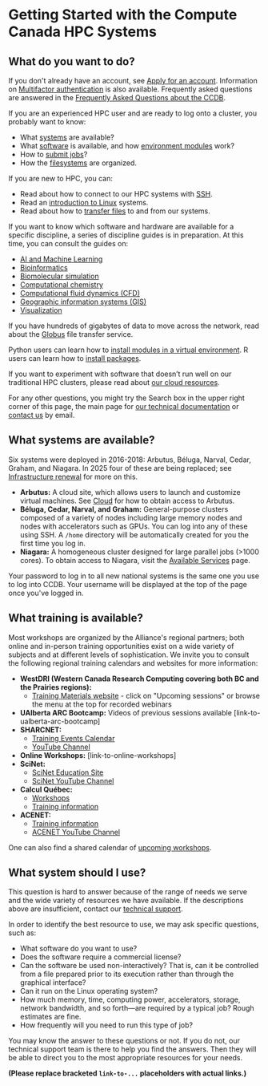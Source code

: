 # Getting Started with the Compute Canada HPC Systems

## What do you want to do?

If you don't already have an account, see [Apply for an account](link-to-apply-for-account).  Information on [Multifactor authentication](link-to-multifactor-authentication) is also available.  Frequently asked questions are answered in the [Frequently Asked Questions about the CCDB](link-to-faq).


If you are an experienced HPC user and are ready to log onto a cluster, you probably want to know:

*   What [systems](#what-systems-are-available) are available?
*   What [software](link-to-software-info) is available, and how [environment modules](link-to-environment-modules) work?
*   How to [submit jobs](link-to-submit-jobs)?
*   How the [filesystems](link-to-filesystems) are organized.

If you are new to HPC, you can:

*   Read about how to connect to our HPC systems with [SSH](link-to-ssh-info).
*   Read an [introduction to Linux](link-to-linux-intro) systems.
*   Read about how to [transfer files](link-to-file-transfer) to and from our systems.


If you want to know which software and hardware are available for a specific discipline, a series of discipline guides is in preparation. At this time, you can consult the guides on:

*   [AI and Machine Learning](link-to-ai-ml-guide)
*   [Bioinformatics](link-to-bioinformatics-guide)
*   [Biomolecular simulation](link-to-biomolecular-simulation-guide)
*   [Computational chemistry](link-to-computational-chemistry-guide)
*   [Computational fluid dynamics (CFD)](link-to-cfd-guide)
*   [Geographic information systems (GIS)](link-to-gis-guide)
*   [Visualization](link-to-visualization-guide)

If you have hundreds of gigabytes of data to move across the network, read about the [Globus](link-to-globus) file transfer service.

Python users can learn how to [install modules in a virtual environment](link-to-python-virtualenv). R users can learn how to [install packages](link-to-r-packages).

If you want to experiment with software that doesn’t run well on our traditional HPC clusters, please read about [our cloud resources](link-to-cloud-resources).

For any other questions, you might try the Search box in the upper right corner of this page, the main page for [our technical documentation](link-to-technical-docs) or [contact us](link-to-contact-us) by email.


## What systems are available?

Six systems were deployed in 2016-2018: Arbutus, Béluga, Narval, Cedar, Graham, and Niagara.  In 2025 four of these are being replaced; see [Infrastructure renewal](link-to-infrastructure-renewal) for more on this.

*   **Arbutus:** A cloud site, which allows users to launch and customize virtual machines. See [Cloud](link-to-cloud-info) for how to obtain access to Arbutus.
*   **Béluga, Cedar, Narval, and Graham:** General-purpose clusters composed of a variety of nodes including large memory nodes and nodes with accelerators such as GPUs. You can log into any of these using SSH. A `/home` directory will be automatically created for you the first time you log in.
*   **Niagara:** A homogeneous cluster designed for large parallel jobs (>1000 cores). To obtain access to Niagara, visit the [Available Services](link-to-available-services) page.

Your password to log in to all new national systems is the same one you use to log into CCDB. Your username will be displayed at the top of the page once you've logged in.


## What training is available?

Most workshops are organized by the Alliance's regional partners; both online and in-person training opportunities exist on a wide variety of subjects and at different levels of sophistication. We invite you to consult the following regional training calendars and websites for more information:

*   **WestDRI (Western Canada Research Computing covering both BC and the Prairies regions):**
    *   [Training Materials website](link-to-westdri-training) - click on "Upcoming sessions" or browse the menu at the top for recorded webinars
*   **UAlberta ARC Bootcamp:** Videos of previous sessions available [link-to-ualberta-arc-bootcamp]
*   **SHARCNET:**
    *   [Training Events Calendar](link-to-sharcnet-calendar)
    *   [YouTube Channel](link-to-sharcnet-youtube)
*   **Online Workshops:** [link-to-online-workshops]
*   **SciNet:**
    *   [SciNet Education Site](link-to-scinet-education)
    *   [SciNet YouTube Channel](link-to-scinet-youtube)
*   **Calcul Québec:**
    *   [Workshops](link-to-calculquebec-workshops)
    *   [Training information](link-to-calculquebec-training)
*   **ACENET:**
    *   [Training information](link-to-acenet-training)
    *   [ACENET YouTube Channel](link-to-acenet-youtube)

One can also find a shared calendar of [upcoming workshops](link-to-upcoming-workshops).


## What system should I use?

This question is hard to answer because of the range of needs we serve and the wide variety of resources we have available. If the descriptions above are insufficient, contact our [technical support](link-to-technical-support).

In order to identify the best resource to use, we may ask specific questions, such as:

*   What software do you want to use?
*   Does the software require a commercial license?
*   Can the software be used non-interactively? That is, can it be controlled from a file prepared prior to its execution rather than through the graphical interface?
*   Can it run on the Linux operating system?
*   How much memory, time, computing power, accelerators, storage, network bandwidth, and so forth—are required by a typical job? Rough estimates are fine.
*   How frequently will you need to run this type of job?

You may know the answer to these questions or not. If you do not, our technical support team is there to help you find the answers. Then they will be able to direct you to the most appropriate resources for your needs.


**(Please replace bracketed `link-to-...` placeholders with actual links.)**
